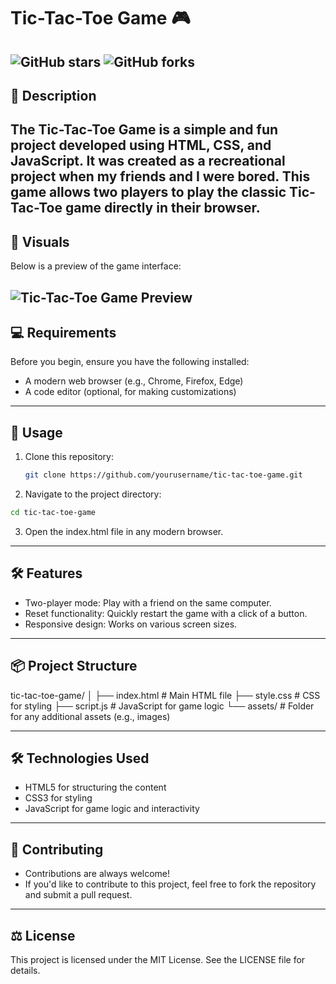 # Tic-Tac-Toe Game 🎮
![GitHub stars](https://img.shields.io/github/stars/yourusername/tic-tac-toe-game?style=social)
![GitHub forks](https://img.shields.io/github/forks/yourusername/tic-tac-toe-game?style=social)
---

 ## 📖 Description

  The **Tic-Tac-Toe Game** is a simple and fun project developed using **HTML**, **CSS**, and **JavaScript**. It was created as a recreational project when my friends and I were bored. This game allows two 
  players to play the classic Tic-Tac-Toe game directly in their browser.
--- 

## 🎨 Visuals

Below is a preview of the game interface:

![Tic-Tac-Toe Game Preview](./path/to/screenshot.png)  
---

## 💻 Requirements

Before you begin, ensure you have the following installed:
- A modern web browser (e.g., Chrome, Firefox, Edge)
- A code editor (optional, for making customizations)

---

## 🚀 Usage

1. Clone this repository:
   ```bash
   git clone https://github.com/yourusername/tic-tac-toe-game.git
   ```
2. Navigate to the project directory:
 ```bash
cd tic-tac-toe-game
 ```
3. Open the index.html file in any modern browser.

---
## 🛠️ Features
  - Two-player mode: Play with a friend on the same computer.
  - Reset functionality: Quickly restart the game with a click of a button.
  - Responsive design: Works on various screen sizes.

---    
## 📦 Project Structure
tic-tac-toe-game/
│
├── index.html       # Main HTML file
├── style.css        # CSS for styling
├── script.js        # JavaScript for game logic
└── assets/          # Folder for any additional assets (e.g., images)

---
## 🛠️ Technologies Used
  - HTML5 for structuring the content
  - CSS3 for styling
  - JavaScript for game logic and interactivity
---
    
## 🤝 Contributing
  - Contributions are always welcome!
  - If you'd like to contribute to this project, feel free to fork the repository and submit a pull request.
 ---   

## ⚖️ License
  This project is licensed under the MIT License. See the LICENSE file for details.

